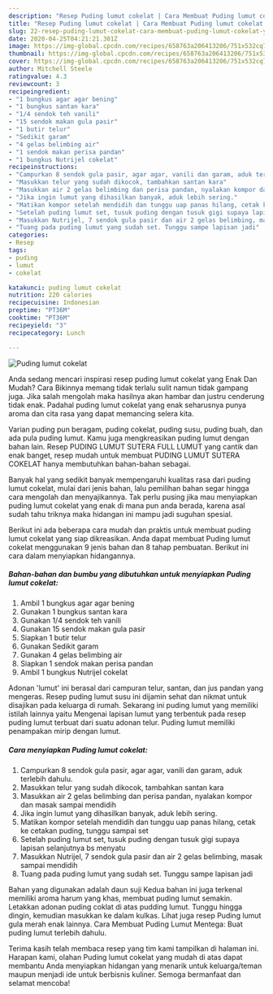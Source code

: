 ```yaml
---
description: "Resep Puding lumut cokelat | Cara Membuat Puding lumut cokelat Yang Sempurna"
title: "Resep Puding lumut cokelat | Cara Membuat Puding lumut cokelat Yang Sempurna"
slug: 22-resep-puding-lumut-cokelat-cara-membuat-puding-lumut-cokelat-yang-sempurna
date: 2020-04-25T04:21:21.301Z
image: https://img-global.cpcdn.com/recipes/658763a206413206/751x532cq70/puding-lumut-cokelat-foto-resep-utama.jpg
thumbnail: https://img-global.cpcdn.com/recipes/658763a206413206/751x532cq70/puding-lumut-cokelat-foto-resep-utama.jpg
cover: https://img-global.cpcdn.com/recipes/658763a206413206/751x532cq70/puding-lumut-cokelat-foto-resep-utama.jpg
author: Mitchell Steele
ratingvalue: 4.3
reviewcount: 3
recipeingredient:
- "1 bungkus agar agar bening"
- "1 bungkus santan kara"
- "1/4 sendok teh vanili"
- "15 sendok makan gula pasir"
- "1 butir telur"
- "Sedikit garam"
- "4 gelas belimbing air"
- "1 sendok makan perisa pandan"
- "1 bungkus Nutrijel cokelat"
recipeinstructions:
- "Campurkan 8 sendok gula pasir, agar agar, vanili dan garam, aduk terlebih dahulu."
- "Masukkan telur yang sudah dikocok, tambahkan santan kara"
- "Masukkan air 2 gelas belimbing dan perisa pandan, nyalakan kompor dan masak sampai mendidih"
- "Jika ingin lumut yang dihasilkan banyak, aduk lebih sering."
- "Matikan kompor setelah mendidih dan tunggu uap panas hilang, cetak ke cetakan puding, tunggu sampai set"
- "Setelah puding lumut set, tusuk puding dengan tusuk gigi supaya lapisan selanjutnya bs menyatu"
- "Masukkan Nutrijel, 7 sendok gula pasir dan air 2 gelas belimbing, masak sampai mendidih"
- "Tuang pada puding lumut yang sudah set. Tunggu sampe lapisan jadi"
categories:
- Resep
tags:
- puding
- lumut
- cokelat

katakunci: puding lumut cokelat 
nutrition: 220 calories
recipecuisine: Indonesian
preptime: "PT36M"
cooktime: "PT36M"
recipeyield: "3"
recipecategory: Lunch

---
```



![Puding lumut cokelat](https://img-global.cpcdn.com/recipes/658763a206413206/751x532cq70/puding-lumut-cokelat-foto-resep-utama.jpg)

Anda sedang mencari inspirasi resep puding lumut cokelat yang Enak Dan Mudah? Cara Bikinnya memang tidak terlalu sulit namun tidak gampang juga. Jika salah mengolah maka hasilnya akan hambar dan justru cenderung tidak enak. Padahal puding lumut cokelat yang enak seharusnya punya aroma dan cita rasa yang dapat memancing selera kita.

Varian puding pun beragam, puding cokelat, puding susu, puding buah, dan ada pula puding lumut. Kamu juga mengkreasikan puding lumut dengan bahan lain. Resep PUDING LUMUT SUTERA FULL LUMUT yang cantik dan enak banget, resep mudah untuk membuat PUDING LUMUT SUTERA COKELAT hanya membutuhkan bahan-bahan sebagai.

Banyak hal yang sedikit banyak mempengaruhi kualitas rasa dari puding lumut cokelat, mulai dari jenis bahan, lalu pemilihan bahan segar hingga cara mengolah dan menyajikannya. Tak perlu pusing jika mau menyiapkan puding lumut cokelat yang enak di mana pun anda berada, karena asal sudah tahu triknya maka hidangan ini mampu jadi suguhan spesial.


Berikut ini ada beberapa cara mudah dan praktis untuk membuat puding lumut cokelat yang siap dikreasikan. Anda dapat membuat Puding lumut cokelat menggunakan 9 jenis bahan dan 8 tahap pembuatan. Berikut ini cara dalam menyiapkan hidangannya.

<!--inarticleads1-->

##### Bahan-bahan dan bumbu yang dibutuhkan untuk menyiapkan Puding lumut cokelat:

1. Ambil 1 bungkus agar agar bening
1. Gunakan 1 bungkus santan kara
1. Gunakan 1/4 sendok teh vanili
1. Gunakan 15 sendok makan gula pasir
1. Siapkan 1 butir telur
1. Gunakan Sedikit garam
1. Gunakan 4 gelas belimbing air
1. Siapkan 1 sendok makan perisa pandan
1. Ambil 1 bungkus Nutrijel cokelat


Adonan &#39;lumut&#39; ini berasal dari campuran telur, santan, dan jus pandan yang mengeras. Resep puding lumut susu ini dijamin sehat dan nikmat untuk disajikan pada keluarga di rumah. Sekarang ini puding lumut yang memiliki istilah lainnya yaitu Mengenai lapisan lumut yang terbentuk pada resep puding lumut terbuat dari suatu adonan telur. Puding lumut memiliki penampakan mirip dengan lumut. 

<!--inarticleads2-->

##### Cara menyiapkan Puding lumut cokelat:

1. Campurkan 8 sendok gula pasir, agar agar, vanili dan garam, aduk terlebih dahulu.
1. Masukkan telur yang sudah dikocok, tambahkan santan kara
1. Masukkan air 2 gelas belimbing dan perisa pandan, nyalakan kompor dan masak sampai mendidih
1. Jika ingin lumut yang dihasilkan banyak, aduk lebih sering.
1. Matikan kompor setelah mendidih dan tunggu uap panas hilang, cetak ke cetakan puding, tunggu sampai set
1. Setelah puding lumut set, tusuk puding dengan tusuk gigi supaya lapisan selanjutnya bs menyatu
1. Masukkan Nutrijel, 7 sendok gula pasir dan air 2 gelas belimbing, masak sampai mendidih
1. Tuang pada puding lumut yang sudah set. Tunggu sampe lapisan jadi


Bahan yang digunakan adalah daun suji Kedua bahan ini juga terkenal memiliki aroma harum yang khas, membuat puding lumut semakin. Letakkan adonan puding coklat di atas pudding lumut. Tunggu hingga dingin, kemudian masukkan ke dalam kulkas. Lihat juga resep Puding lumut gula merah enak lainnya. Cara Membuat Puding Lumut Mentega: Buat puding lumut terlebih dahulu. 

Terima kasih telah membaca resep yang tim kami tampilkan di halaman ini. Harapan kami, olahan Puding lumut cokelat yang mudah di atas dapat membantu Anda menyiapkan hidangan yang menarik untuk keluarga/teman maupun menjadi ide untuk berbisnis kuliner. Semoga bermanfaat dan selamat mencoba!
